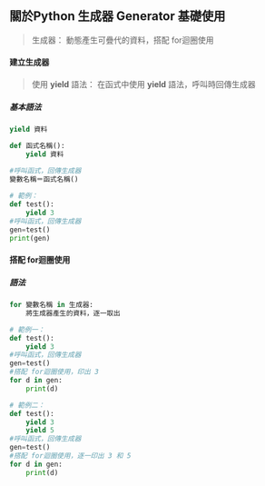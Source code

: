## 關於Python 生成器 Generator 基礎使用
> 生成器： 動態產生可疊代的資料，搭配 for迴圈使用

#### 建立生成器
> 使用 **yield** 語法： 在函式中使用 **yield** 語法，呼叫時回傳生成器

##### 基本語法
```python
yield 資料
```
```python
def 函式名稱():
    yield 資料
    
#呼叫函式，回傳生成器
變數名稱＝函式名稱()

# 範例：
def test():
    yield 3
#呼叫函式，回傳生成器
gen=test()
print(gen)
```

#### 搭配 for迴圈使用
##### 語法
```python
for 變數名稱 in 生成器:
    將生成器產生的資料，逐一取出
```
```python
# 範例一：
def test():
    yield 3
#呼叫函式，回傳生成器
gen=test()
#搭配 for迴圈使用，印出 3 
for d in gen:
    print(d)

# 範例二：
def test():
    yield 3
    yield 5
#呼叫函式，回傳生成器
gen=test()
#搭配 for迴圈使用，逐一印出 3 和 5
for d in gen:
    print(d)
```
